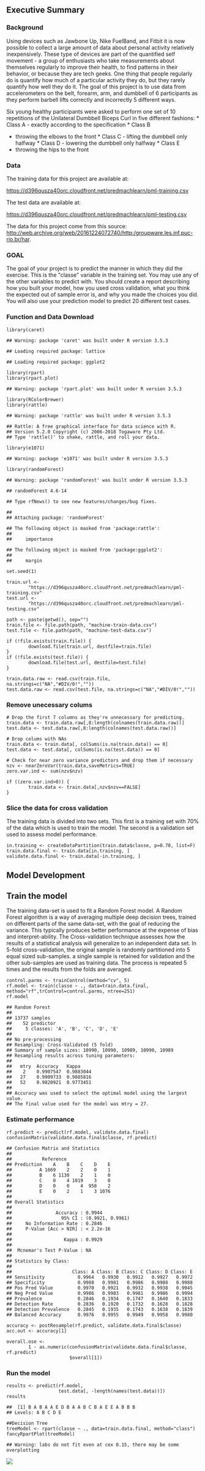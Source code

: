 Executive Summary
-----------------

### Background

Using devices such as Jawbone Up, Nike FuelBand, and Fitbit it is now
possible to collect a large amount of data about personal activity
relatively inexpensively. These type of devices are part of the
quantified self movement - a group of enthusiasts who take measurements
about themselves regularly to improve their health, to find patterns in
their behavior, or because they are tech geeks. One thing that people
regularly do is quantify how much of a particular activity they do, but
they rarely quantify how well they do it. The goal of this project is to
use data from accelerometers on the belt, forearm, arm, and dumbbell of
6 participants as they perform barbell lifts correctly and incorrectly 5
different ways.

Six young healthy participants were asked to perform one set of 10
repetitions of the Unilateral Dumbbell Biceps Curl in five different
fashions: \* Class A - exactly according to the specification \* Class B
- throwing the elbows to the front \* Class C - lifting the dumbbell
only halfway \* Class D - lowering the dumbbell only halfway \* Class E
- throwing the hips to the front

### Data

The training data for this project are available at:

<https://d396qusza40orc.cloudfront.net/predmachlearn/pml-training.csv>

The test data are available at:

<https://d396qusza40orc.cloudfront.net/predmachlearn/pml-testing.csv>

The data for this project come from this source:
<http://web.archive.org/web/20161224072740/http:/groupware.les.inf.puc-rio.br/har>.

### GOAL

The goal of your project is to predict the manner in which they did the
exercise. This is the "classe" variable in the training set. You may use
any of the other variables to predict with. You should create a report
describing how you built your model, how you used cross validation, what
you think the expected out of sample error is, and why you made the
choices you did. You will also use your prediction model to predict 20
different test cases.

### Function and Data Download

    library(caret)

    ## Warning: package 'caret' was built under R version 3.5.3

    ## Loading required package: lattice

    ## Loading required package: ggplot2

    library(rpart)
    library(rpart.plot)

    ## Warning: package 'rpart.plot' was built under R version 3.5.3

    library(RColorBrewer)
    library(rattle)

    ## Warning: package 'rattle' was built under R version 3.5.3

    ## Rattle: A free graphical interface for data science with R.
    ## Version 5.2.0 Copyright (c) 2006-2018 Togaware Pty Ltd.
    ## Type 'rattle()' to shake, rattle, and roll your data.

    library(e1071)

    ## Warning: package 'e1071' was built under R version 3.5.3

    library(randomForest)

    ## Warning: package 'randomForest' was built under R version 3.5.3

    ## randomForest 4.6-14

    ## Type rfNews() to see new features/changes/bug fixes.

    ## 
    ## Attaching package: 'randomForest'

    ## The following object is masked from 'package:rattle':
    ## 
    ##     importance

    ## The following object is masked from 'package:ggplot2':
    ## 
    ##     margin

    set.seed(1)

    train.url <-
            "https://d396qusza40orc.cloudfront.net/predmachlearn/pml-training.csv"
    test.url <- 
            "https://d396qusza40orc.cloudfront.net/predmachlearn/pml-testing.csv"

    path <- paste(getwd(), sep="")
    train.file <- file.path(path, "machine-train-data.csv")
    test.file <- file.path(path, "machine-test-data.csv")

    if (!file.exists(train.file)) {
            download.file(train.url, destfile=train.file)
    }
    if (!file.exists(test.file)) {
            download.file(test.url, destfile=test.file)
    }

    train.data.raw <- read.csv(train.file, na.strings=c("NA","#DIV/0!",""))
    test.data.raw <- read.csv(test.file, na.strings=c("NA","#DIV/0!",""))

### Remove unecessary colums

    # Drop the first 7 columns as they're unnecessary for predicting.
    train.data <- train.data.raw[,8:length(colnames(train.data.raw))]
    test.data <- test.data.raw[,8:length(colnames(test.data.raw))]

    # Drop colums with NAs
    train.data <- train.data[, colSums(is.na(train.data)) == 0] 
    test.data <- test.data[, colSums(is.na(test.data)) == 0] 

    # Check for near zero variance predictors and drop them if necessary
    nzv <- nearZeroVar(train.data,saveMetrics=TRUE)
    zero.var.ind <- sum(nzv$nzv)

    if ((zero.var.ind>0)) {
            train.data <- train.data[,nzv$nzv==FALSE]
    }

### Slice the data for cross validation

The training data is divided into two sets. This first is a training set
with 70% of the data which is used to train the model. The second is a
validation set used to assess model performance.

    in.training <- createDataPartition(train.data$classe, p=0.70, list=F)
    train.data.final <- train.data[in.training, ]
    validate.data.final <- train.data[-in.training, ]

Model Development
-----------------

Train the model
---------------

The training data-set is used to fit a Random Forest model. A Random
Forest algorithm is a way of averaging multiple deep decision trees,
trained on different parts of the same data-set, with the goal of
reducing the variance. This typically produces better performance at the
expense of bias and interpret-ability. The Cross-validation technique
assesses how the results of a statistical analysis will generalize to an
independent data set. In 5-fold cross-validation, the original sample is
randomly partitioned into 5 equal sized sub-samples. a single sample is
retained for validation and the other sub-samples are used as training
data. The process is repeated 5 times and the results from the folds are
averaged.

    control.parms <- trainControl(method="cv", 5)
    rf.model <- train(classe ~ ., data=train.data.final, method="rf",trControl=control.parms, ntree=251)
    rf.model

    ## Random Forest 
    ## 
    ## 13737 samples
    ##    52 predictor
    ##     5 classes: 'A', 'B', 'C', 'D', 'E' 
    ## 
    ## No pre-processing
    ## Resampling: Cross-Validated (5 fold) 
    ## Summary of sample sizes: 10990, 10990, 10989, 10990, 10989 
    ## Resampling results across tuning parameters:
    ## 
    ##   mtry  Accuracy   Kappa    
    ##    2    0.9907547  0.9883044
    ##   27    0.9909733  0.9885816
    ##   52    0.9820921  0.9773451
    ## 
    ## Accuracy was used to select the optimal model using the largest value.
    ## The final value used for the model was mtry = 27.

### Estimate performance

    rf.predict <- predict(rf.model, validate.data.final)
    confusionMatrix(validate.data.final$classe, rf.predict)

    ## Confusion Matrix and Statistics
    ## 
    ##           Reference
    ## Prediction    A    B    C    D    E
    ##          A 1669    2    2    0    1
    ##          B    6 1130    2    1    0
    ##          C    0    4 1019    3    0
    ##          D    0    0    4  958    2
    ##          E    0    2    1    3 1076
    ## 
    ## Overall Statistics
    ##                                           
    ##                Accuracy : 0.9944          
    ##                  95% CI : (0.9921, 0.9961)
    ##     No Information Rate : 0.2846          
    ##     P-Value [Acc > NIR] : < 2.2e-16       
    ##                                           
    ##                   Kappa : 0.9929          
    ##                                           
    ##  Mcnemar's Test P-Value : NA              
    ## 
    ## Statistics by Class:
    ## 
    ##                      Class: A Class: B Class: C Class: D Class: E
    ## Sensitivity            0.9964   0.9930   0.9912   0.9927   0.9972
    ## Specificity            0.9988   0.9981   0.9986   0.9988   0.9988
    ## Pos Pred Value         0.9970   0.9921   0.9932   0.9938   0.9945
    ## Neg Pred Value         0.9986   0.9983   0.9981   0.9986   0.9994
    ## Prevalence             0.2846   0.1934   0.1747   0.1640   0.1833
    ## Detection Rate         0.2836   0.1920   0.1732   0.1628   0.1828
    ## Detection Prevalence   0.2845   0.1935   0.1743   0.1638   0.1839
    ## Balanced Accuracy      0.9976   0.9955   0.9949   0.9958   0.9980

    accuracy <- postResample(rf.predict, validate.data.final$classe)
    acc.out <- accuracy[1]

    overall.ose <- 
            1 - as.numeric(confusionMatrix(validate.data.final$classe, rf.predict)
                           $overall[1])

### Run the model

    results <- predict(rf.model, 
                       test.data[, -length(names(test.data))])
    results

    ##  [1] B A B A A E D B A A B C B A E E A B B B
    ## Levels: A B C D E

    ##Decision Tree
    treeModel <- rpart(classe ~ ., data=train.data.final, method="class")
    fancyRpartPlot(treeModel)

    ## Warning: labs do not fit even at cex 0.15, there may be some overplotting

![](Prediction_Assignment_files/figure-markdown_strict/Show_Model-1.png)
